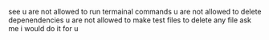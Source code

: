 see u are not allowed to run termainal commands
u are not allowed to delete depenendencies
u are not allowed to make test files
to delete any file ask me i would do it for u